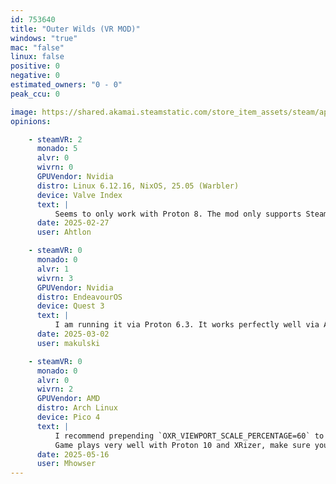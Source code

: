 ```yaml
---
id: 753640
title: "Outer Wilds (VR MOD)"
windows: "true"
mac: "false"
linux: false
positive: 0
negative: 0
estimated_owners: "0 - 0"
peak_ccu: 0

image: https://shared.akamai.steamstatic.com/store_item_assets/steam/apps/753640/header.jpg?t=1721725925
opinions:

    - steamVR: 2
      monado: 5
      alvr: 0
      wivrn: 0
      GPUVendor: Nvidia
      distro: Linux 6.12.16, NixOS, 25.05 (Warbler)
      device: Valve Index
      text: |
          Seems to only work with Proton 8. The mod only supports SteamVr and the game does not start with monado. Also the NomaiVR FFR mod crashes the game. To uninstall you need to verify steam files. Once you get in the game the experience is pretty smooth. (Except that reprojection doesn't work in nixos steamvr)
      date: 2025-02-27
      user: Ahtlon

    - steamVR: 0
      monado: 0
      alvr: 1
      wivrn: 3
      GPUVendor: Nvidia
      distro: EndeavourOS
      device: Quest 3
      text: |
          I am running it via Proton 6.3. It works perfectly well via ALVR. Works on Wivrn, but it is a little more jittery.
      date: 2025-03-02
      user: makulski

    - steamVR: 0
      monado: 0
      alvr: 0
      wivrn: 2
      GPUVendor: AMD
      distro: Arch Linux
      device: Pico 4
      text: |
          I recommend prepending `OXR_VIEWPORT_SCALE_PERCENTAGE=60` to the games launch options
          Game plays very well with Proton 10 and XRizer, make sure you use this controller bindings file https://github.com/Raicuparta/nomai-vr/issues/558#issue-3018649448
      date: 2025-05-16
      user: Mhowser
---
```

